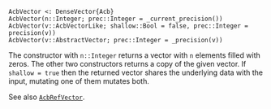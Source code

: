 ```
AcbVector <: DenseVector{Acb}
AcbVector(n::Integer; prec::Integer = _current_precision())
AcbVector(v::AcbVectorLike; shallow::Bool = false, prec::Integer = precision(v))
AcbVector(v::AbstractVector; prec::Integer = _precision(v))
```

The constructor with `n::Integer` returns a vector with `n` elements filled with zeros. The other two constructors returns a copy of the given vector. If `shallow = true` then the returned vector shares the underlying data with the input, mutating one of them mutates both.

See also [`AcbRefVector`](@ref).
